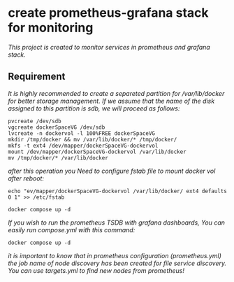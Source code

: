 # create prometheus-grafana stack for monitoring
*This project is created to monitor services in prometheus and grafana stack.*

## Requirement
*It is highly recommended to create a separeted partition for /var/lib/docker for better storage management.*
*If we assume that the name of the disk assigned to this partition is sdb, we will proceed as follows:*
```
pvcreate /dev/sdb
vgcreate dockerSpaceVG /dev/sdb
lvcreate -n dockervol -l 100%FREE dockerSpaceVG
mkdir /tmp/docker && mv /var/lib/docker/* /tmp/docker/
mkfs -t ext4 /dev/mapper/dockerSpaceVG-dockervol
mount /dev/mapper/dockerSpaceVG-dockervol /var/lib/docker
mv /tmp/docker/* /var/lib/docker
```
*after this operation you Need to configure fstab file to mount docker vol after reboot:*
```
echo "ev/mapper/dockerSpaceVG-dockervol /var/lib/docker/ ext4 defaults 0 1" >> /etc/fstab
```

```
docker compose up -d
```

*If you wish to run the prometheus TSDB with grafana dashboards, You can easily run compose.yml with this command:*

```
docker compose up -d
```
*it is important to know that in prometheus configuration (prometheus.yml) the job name of node discovery has been created for file service discovery. You can use targets.yml to find new nodes from prometheus!*
